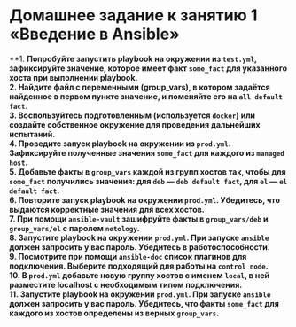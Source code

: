 # Домашнее задание к занятию 1 «Введение в Ansible»

**1. **Попробуйте запустить playbook на окружении из `test.yml`, зафиксируйте значение, которое имеет факт `some_fact` для указанного хоста при выполнении playbook.**<br/>
**2. Найдите файл с переменными (group_vars), в котором задаётся найденное в первом пункте значение, и поменяйте его на `all default fact`.**<br/>
**3. Воспользуйтесь подготовленным (используется `docker`) или создайте собственное окружение для проведения дальнейших испытаний.**<br/>
**4. Проведите запуск playbook на окружении из `prod.yml`. Зафиксируйте полученные значения `some_fact` для каждого из `managed host`.**<br/>
**5. Добавьте факты в `group_vars` каждой из групп хостов так, чтобы для `some_fact` получились значения: для `deb` — `deb default fact`, для `el` — `el default fact`.**<br/>
**6.  Повторите запуск playbook на окружении `prod.yml`. Убедитесь, что выдаются корректные значения для всех хостов.**<br/>
**7. При помощи `ansible-vault` зашифруйте факты в `group_vars/deb` и `group_vars/el` с паролем `netology`.**<br/>
**8. Запустите playbook на окружении `prod.yml`. При запуске `ansible` должен запросить у вас пароль. Убедитесь в работоспособности.**<br/>
**9. Посмотрите при помощи `ansible-doc` список плагинов для подключения. Выберите подходящий для работы на `control node`.**<br/>
**10. В `prod.yml` добавьте новую группу хостов с именем  `local`, в ней разместите localhost с необходимым типом подключения.**<br/>
**11. Запустите playbook на окружении `prod.yml`. При запуске `ansible` должен запросить у вас пароль. Убедитесь, что факты `some_fact` для каждого из хостов определены из верных `group_vars`.**<br/>
